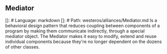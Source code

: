 ## Mediator

[]: # Language: markdown
[]: # Path: westeros/alliances/Mediator.md
Is a behavioral design pattern that reduces coupling between components of a program by making them communicate indirectly, through a special mediator object. The Mediator makes it easy to modify, extend and reuse individual components because they're no longer dependent on the dozens of other classes.

